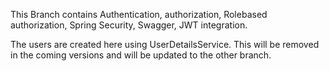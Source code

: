 This Branch contains Authentication, authorization, Rolebased authorization, Spring Security, Swagger, JWT integration.

The users are created here using UserDetailsService. This will be removed in the coming versions and will be updated to the other branch.

